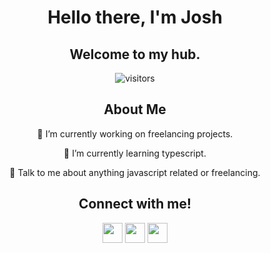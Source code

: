 <div align="center">

# Hello there, I'm Josh

## Welcome to my hub.

![visitors](https://visitor-badge.glitch.me/badge?page_id=j-frilot.j-frilot)

## About Me

🔭 I’m currently working on freelancing projects.

🌱 I’m currently learning typescript.

💬 Talk to me about anything javascript related or freelancing.

## Connect with me!

<a href='https://www.linkedin.com/in/https://www.linkedin.com/in/joshuafrilot/'> <img width='32px' align='center' src="https://raw.githubusercontent.com/rahulbanerjee26/githubAboutMeGenerator/main/icons/linked-in-alt.svg"/></a>
<a href='http://www.joshuafrilot.com'> <img width='32px' align='center' src="https://raw.githubusercontent.com/rahulbanerjee26/githubAboutMeGenerator/main/icons/portfolio.png"/></a>
<a href='https://www.github.com/j-frilot'> <img width='32px' align='center' src="https://raw.githubusercontent.com/rahulbanerjee26/githubAboutMeGenerator/main/icons/github.svg"/></a>

<!-- <a href="https://github.com/anuraghazra/github-readme-stats">
<img align="center" src="https://github-readme-stats.vercel.app/api/wakatime?username=@jfrilot&compact=True"/> -->
</div>
